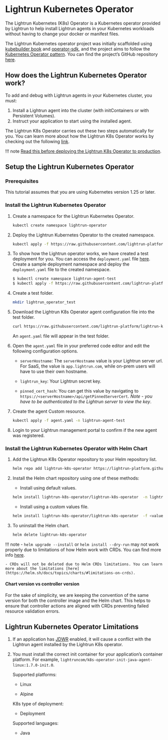 # Lightrun Kubernetes Operator

The Lightrun Kubernetes (K8s) Operator is a Kubernetes operator provided by Lightrun to help install Lightrun agents in your Kubernetes workloads without having to change your docker or manifest files. 

The Lightrun Kubernetes operator project was initially scaffolded using [kubebuilder book](https://book.kubebuilder.io/) and [operator-sdk](https://sdk.operatorframework.io/), and the project aims to follow the [Kubernetes Operator pattern](https://kubernetes.io/docs/concepts/extend-kubernetes/operator/). You can find the project’s GitHub repository [here](https://github.com/lightrun-platform/lightrun-k8s-operator).

## How does the Lightrun Kubernetes Operator work?

To add and debug with Lightrun agents in your Kubernetes cluster, you must:

1. Install a Lightrun agent into the cluster (with initContainers or with Persistent Volumes).
2. Instruct your application to start using the installed agent.

The Lightrun K8s Operator carries out these two steps automatically for you. You can learn more about how the Lightrun K8s Operator works by checking out the following [link](https://github.com/lightrun-platform/lightrun-k8s-operator/blob/main/docs/how.md).

!!! note
	[Read this before deploying the Lightrun K8s Operator to production](https://github.com/lightrun-platform/lightrun-k8s-operator/blob/main/docs/before_prod.md). 

## Setup the Lightrun Kubernetes Operator

### Prerequisites
This tutorial assumes that you are using Kubernetes version 1.25 or later.

### Install the Lightrun Kubernetes Operator

1. Create a namespace for the Lightrun Kubernetes Operator.
	```bash
	kubectl create namespace lightrun-operator
	```
2. Deploy the Lightrun Kubernetes Operator to the created namespace.
	```bash
	kubectl apply -f https://raw.githubusercontent.com/lightrun-platform/lightrun-k8s-operator/main/examples/operator.yaml -n lightrun-operator
	```
3. To show how the Lightrun operator works, we have created a test deployment for you. You can access the `deployment.yaml` file [here](https://raw.githubusercontent.com/lightrun-platform/lightrun-k8s-operator/main/examples/deployment.yaml).  Create a sample deployment namespace and deploy the `deployment.yaml` file to the created namespace.
	```bash
	$ kubectl create namespace lightrun-agent-test
	$ kubectl apply -f https://raw.githubusercontent.com/lightrun-platform/lightrun-k8s-operator/main/examples/deployment.yaml -n lightrun-agent-test
	```
4. Create a test folder.
	```bash
	mkdir lightrun_operator_test
	```
5. Download the Lightrun K8s Operator agent configuration file into the test folder.
	```bash
	curl https://raw.githubusercontent.com/lightrun-platform/lightrun-k8s-operator/main/examples/lightrunjavaagent.yaml > agent.yaml
	```
	An `agent.yaml` file will appear in the test folder.

6. Open the `agent.yaml` file in your preferred code editor and edit the following configuration options.

   - `serverHostname`: The `serverHostname` value is your Lightrun server url. For SaaS, the value is `app.lightrun.com`, while on-prem users will have to use their own hostname.

   - `lightrun_key`: Your Lightrun secret key.

   - `pinned_cert_hash`: You can get this value by navigating to `https://<serverHostname>/api/getPinnedServerCert`. *Note - you have to be authenticated to the Lightrun server to view the key*.

7. Create the agent Custom resource.
	```bash
	kubectl apply -f agent.yaml -n lightrun-agent-test
	```
8. Login to your Lightrun management portal to confirm if the new agent was registered.

### Install the Lightrun Kubernetes Operator with Helm Chart

1. Add the Lightrun K8s Operator repository to your Helm repository list.
	```bash
	helm repo add lightrun-k8s-operator https://lightrun-platform.github.io/lightrun-k8s-operator
	```
2. Install the Helm chart repository using one of these methods:

   - Install using default values.
	```bash
	helm install lightrun-k8s-operator/lightrun-k8s-operator  -n lightrun-operator --create-namespace
	```

   - Install using a custom values file.
	```bash
	helm install lightrun-k8s-operator/lightrun-k8s-operator  -f <values file>  -n lightrun-operator --create-namespace
	```

3. To uninstall the Helm chart.
	```bash
	helm delete lightrun-k8s-operator
	```

!!! note 
	- `helm upgrade --install` or `helm install --dry-run` may not work properly due to limitations of how Helm work with CRDs. You can find more info [here](https://helm.sh/docs/chart_best_practices/custom_resource_definitions/).

	- CRDs will not be deleted due to Helm CRDs limitations. You can learn more about the limitations [here](https://helm.sh/docs/topics/charts/#limitations-on-crds).

#### Chart version vs controller version

For the sake of simplicity, we are keeping the convention of the same version for both the controller image and the Helm chart. This helps to ensure that controller actions are aligned with CRDs preventing failed resource validation errors.

## Lightrun Kubernetes Operator Limitations

1. If an application has [JDWR](https://en.wikipedia.org/wiki/Java_Debug_Wire_Protocol) enabled, it will cause a conflict with the Lightrun agent installed by the Lightrun K8s operator.
2. You must install the correct init container for your application’s container platform. For example, `lightruncom/k8s-operator-init-java-agent-linux:1.7.0-init.0`.

	Supported platforms:

   - Linux

   - Alpine

   K8s type of deployment:

   - Deployment

   Supported languages:

   - Java
